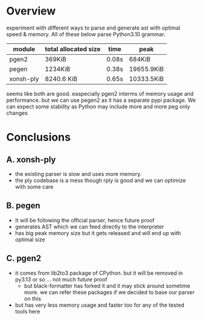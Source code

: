 # Overview

experiment with different ways to parse and generate ast with optimal speed & memory. 
All of these below parse Python3.10 grammar. 

| module    | total allocated size | time  | peak       |
|-----------|----------------------|-------|------------|
| pgen2     | 369KiB               | 0.08s | 684KiB     |
| pegen     | 1234KiB              | 0.38s | 19655.9KiB |
| xonsh-ply | 8240.6 KiB           | 0.65s | 10333.5KiB |


seems like both are good. easpecially pgen2 interms of memory usage and performance. but we can use pegen2 
as it has a separate pypi package. We can expect some stability as Python may include more and more peg only changes

# Conclusions

## A. xonsh-ply

- the existing parser is slow and uses more memory. 
- the ply codebase is a mess though rply is good and we can optimize with some care

## B. pegen

- It will be following the official parser, hence future proof
- generates AST which we can feed directly to the interpreter
- has big peak memory size but it gets released and will end up with optimal size

## C. pgen2

- it comes from lib2to3 package of CPython. but it will be removed in py3.13 or so ... not much future proof
  - but black-formatter has forked it and it may stick around sometime more. 
  we can refer these packages if we decided to base our parser on this
- but has very less memory usage and faster too for any of the tested tools here
